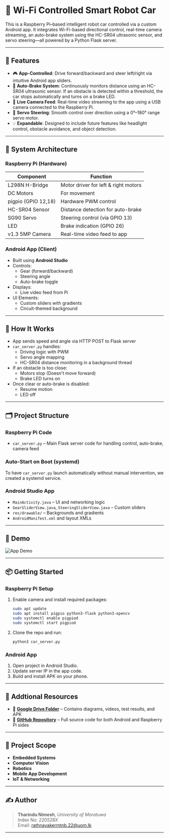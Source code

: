 # 🚗 Wi-Fi Controlled Smart Robot Car

This is a Raspberry Pi–based intelligent robot car controlled via a custom Android app. It integrates Wi-Fi-based directional control, real-time camera streaming, an auto-brake system using the HC-SR04 ultrasonic sensor, and servo steering—all powered by a Python Flask server.

---

## 🔧 Features

- 🎮 **App-Controlled**: Drive forward/backward and steer left/right via intuitive Android app sliders.
- 🧠 **Auto-Brake System**: Continuously monitors distance using an HC-SR04 ultrasonic sensor. If an obstacle is detected within a threshold, the car stops automatically and turns on a brake LED.
- 📸 **Live Camera Feed**: Real-time video streaming to the app using a USB camera connected to the Raspberry Pi.
- 🔄 **Servo Steering**: Smooth control over direction using a 0°–180° range servo motor.
- 💡 **Expandable**: Designed to include future features like headlight control, obstacle avoidance, and object detection.

---

## 🧱 System Architecture

### Raspberry Pi (Hardware)

| Component        | Function                             |
|------------------|--------------------------------------|
| L298N H-Bridge   | Motor driver for left & right motors |
| DC Motors        | For movement                         |
| pigpio (GPIO 12,18) | Hardware PWM control              |
| HC-SR04 Sensor   | Distance detection for auto-brake    |
| SG90 Servo       | Steering control (via GPIO 13)       |
| LED              | Brake indication (GPIO 26)           |
| v1.3 5MP Camera       | Real-time video feed to app          |

### Android App (Client)

- Built using **Android Studio**
- Controls:
  - Gear (forward/backward)
  - Steering angle
  - Auto-brake toggle
- Displays:
  - Live video feed from Pi
- UI Elements:
  - Custom sliders with gradients
  - Circuit-themed background

---

## 🚀 How It Works

- App sends speed and angle via HTTP POST to Flask server
- `car_server.py` handles:
  - Driving logic with PWM
  - Servo angle mapping
  - HC-SR04 distance monitoring in a background thread
- If an obstacle is too close:
  - Motors stop (Doesn't move forward)
  - Brake LED turns on
- Once clear or auto-brake is disabled:
  - Resume motion
  - LED off

---

## 🗂 Project Structure

### Raspberry Pi Code

- `car_server.py` – Main Flask server code for handling control, auto-brake, camera feed

### Auto-Start on Boot (systemd)

To have `car_server.py` launch automatically without manual intervention, we created a systemd service.

### Android Studio App

- `MainActivity.java` – UI and networking logic
- `GearSliderView.java`, `SteeringSliderView.java` – Custom sliders
- `res/drawable/` – Backgrounds and gradients
- `AndroidManifest.xml` and layout XMLs

---

## 📸 Demo

![App Demo](screenshots/demo.gif)


---

## 📦 Getting Started

### Raspberry Pi Setup

1. Enable camera and install required packages:

    ```bash
    sudo apt update
    sudo apt install pigpio python3-flask python3-opencv
    sudo systemctl enable pigpiod
    sudo systemctl start pigpiod
    ```

2. Clone the repo and run:

    ```bash
    python3 car_server.py
    ```

### Android App

1. Open project in Android Studio.
2. Update server IP in the app code.
3. Build and install APK on your phone.

---

## 📁 Addtional Resources

- 📂 **[Google Drive Folder](https://drive.google.com/drive/folders/1aB…XYZ)** – Contains diagrams, videos, test results, and APK  
- 🧠 **[GitHub Repository](https://github.com/your-username/robot-car)** – Full source code for both Android and Raspberry Pi sides


---

## 📌 Project Scope

- **Embedded Systems**
- **Computer Vision**
- **Robotics**
- **Mobile App Development**
- **IoT & Networking**

---

## ✍️ Author

> **Tharindu Nimesh**, *University of Moratuwa*  
> Index No: *220528X*  
> Email: [rathnayakermtnb.22@uom.lk](mailto:nimeshrathnayake1000@gmail.com)

---


